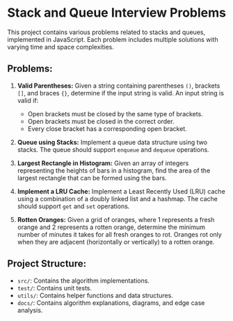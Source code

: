 # Stack and Queue Interview Problems

This project contains various problems related to stacks and queues, implemented in JavaScript. Each problem includes multiple solutions with varying time and space complexities.

## Problems:

1. **Valid Parentheses:** Given a string containing parentheses `()`, brackets `[]`, and braces `{}`, determine if the input string is valid.  An input string is valid if:
    * Open brackets must be closed by the same type of brackets.
    * Open brackets must be closed in the correct order.
    * Every close bracket has a corresponding open bracket.

2. **Queue using Stacks:** Implement a queue data structure using two stacks.  The queue should support `enqueue` and `dequeue` operations.

3. **Largest Rectangle in Histogram:** Given an array of integers representing the heights of bars in a histogram, find the area of the largest rectangle that can be formed using the bars.

4. **Implement a LRU Cache:** Implement a Least Recently Used (LRU) cache using a combination of a doubly linked list and a hashmap. The cache should support `get` and `set` operations.

5. **Rotten Oranges:** Given a grid of oranges, where 1 represents a fresh orange and 2 represents a rotten orange, determine the minimum number of minutes it takes for all fresh oranges to rot.  Oranges rot only when they are adjacent (horizontally or vertically) to a rotten orange.


## Project Structure:

* `src/`: Contains the algorithm implementations.
* `test/`: Contains unit tests.
* `utils/`: Contains helper functions and data structures.
* `docs/`: Contains algorithm explanations, diagrams, and edge case analysis.
